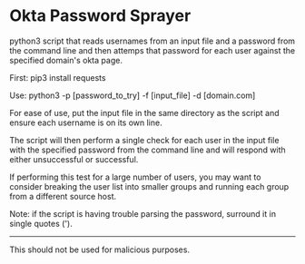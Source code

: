 # Okta Password Sprayer

python3 script that reads usernames from an input file and a password from the command line and then attemps that password for each user against the specified domain's okta page.

First:
pip3 install requests

Use:
python3 -p [password_to_try] -f [input_file] -d [domain.com]

For ease of use, put the input file in the same directory as the script and ensure each username is on its own line.

The script will then perform a single check for each user in the input file with the specified password from the command line and will respond with either unsuccessful or successful.

If performing this test for a large number of users, you may want to consider breaking the user list into smaller groups and running each group from a different source host.

Note: if the script is having trouble parsing the password, surround it in single quotes (').

--------------------

This should not be used for malicious purposes.

